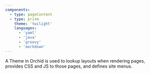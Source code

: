 ```yaml
---
components:
  - type: pageContent
  - type: prism
    theme: 'twilight'
    languages:
      - 'yaml'
      - 'java'
      - 'groovy'
      - 'markdown'
---
```


A Theme in Orchid is used to lookup layouts when rendering pages, provides CSS and JS to those pages, and defines site 
menus.